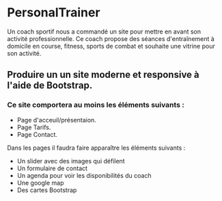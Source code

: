 # PersonalTrainer

Un coach sportif nous a commandé un site pour mettre en avant son activité professionnelle. Ce
coach propose des séances d'entraînement à domicile en course, fitness, sports de combat et
souhaite une vitrine pour son activité.

## Produire un un site moderne et responsive à l'aide de Bootstrap.
### Ce site comportera au moins les éléments suivants :

* Page d'acceuil/présentaion.
* Page Tarifs.
* Page Contact.

Dans les pages il faudra faire apparaître les éléments suivants :

* Un slider avec des images qui défilent
* Un formulaire de contact
* Un agenda pour voir les disponibilités du coach
* Une google map
* Des cartes Bootstrap
